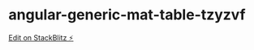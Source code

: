 # angular-generic-mat-table-tzyzvf

[Edit on StackBlitz ⚡️](https://stackblitz.com/edit/angular-generic-mat-table-tzyzvf)